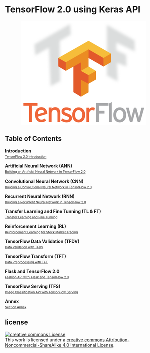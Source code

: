#  TensorFlow 2.0 using Keras API
<p align="center">
  <img width="400" height="333" src="TF.PNG">
</p>

## Table of Contents
**Introduction**  
<a href="Section2/Colab_2_TensorFlow_2_0_Introduction.ipynb"> 
    <font size=1>TensorFlow 2.0 Introduction</font>
</a><br>

**Artificial Neural Network (ANN)**  
<a href="Section3/Colab_3_Building_an_Artificial_Neural_Network_in_TensorFlow_2_0.ipynb"> 
    <font size=1> Building an Artificial Neural Network in TensorFlow 2.0</font>
</a><br>


**Convolutional Neural Network (CNN)**  
<a href="Section4/Colab_4_Building_a_Convolutional_Neural_Network_in_TensorFlow_2_0.ipynb"> 
    <font size=1>Building a Convolutional Neural Network in TensorFlow 2.0</font>
</a><br>


**Recurrent Neural Network (RNN)**  
<a href="Section5/Colab_5_Building_a_Recurrent_Neural_Network_in_TensorFlow_2_0.ipynb"> 
    <font size=1>Building a Recurrent Neural Network in TensorFlow 2.0</font>
</a><br>


**Transfer Learning and Fine Tunning (TL & FT)**  
<a href="Section6/Colab_6_Transfer_Learning_and_Fine_Tunning.ipynb"> 
    <font size=1>Transfer Learning and Fine Tunning</font>
</a><br>


**Reinforcement Learning (RL)**  
<a href="Section8/Reinforcement_Learning_for_Stock_Market_Trading.ipynb"> 
    <font size=1>Reinforcement Learning for Stock Market Trading</font>
</a><br>


**TensorFlow Data Validation (TFDV)**  
<a href="Section9/Colab_9_Data_Validation_with_TensorFlow_Data_Validation_(TFDV).ipynb"> 
    <font size=1>Data Validation with TFDV </font>
</a><br>


**TensorFlow Transform (TFT)**  
<a href="Section10/Colab_10_Data_Preprocessing_with_TensorFlow_Transform_(TFT).ipynb"> 
    <font size=1>Data Preprocessing with TFT</font>
</a><br>


**Flask and TensorFlow 2.0**  
<a href="Section11/app.py"> 
    <font size=1>Fashion API withi Flask and TensorFlow 2.0</font>
</a><br>


**TensorFlow Serving (TFS)**  
<a href="Section12/Colab_12_Image_Classification_API_with_TensorFlow_Serving.ipynb"> 
    <font size=1>Image Classification API with TensorFlow Serving</font>
</a><br>


**Annex**  
<a href="Section13/Section Annex.ipynb"> 
    <font size=1>Section Annex</font>
</a><br>

## license
<a rel="license" href="http://creativecommons.org/licenses/by-nc-sa/4.0/"><img alt="creative commons License" style="border-width:0" src="https://i.creativecommons.org/l/by-nc-sa/4.0/88x31.png" /></a><br />This work is licensed under a <a rel="license" href="http://creativecommons.org/licenses/by-nc-sa/4.0/">creative commons Attribution-Noncommercial-ShareAlike 4.0 International License</a>.